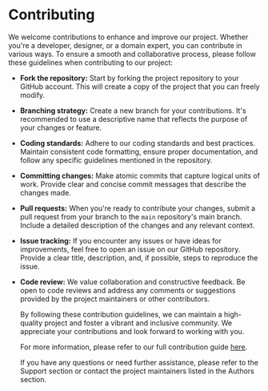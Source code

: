 # Contributing
We welcome contributions to enhance and improve our project. Whether you're a developer, designer, or a domain expert, you can contribute in various ways. To ensure a smooth and collaborative process, please follow these guidelines when contributing to our project:

- **Fork the repository:** Start by forking the project repository to your GitHub account. This will create a copy of the project that you can freely modify.

- **Branching strategy:** Create a new branch for your contributions. It's recommended to use a descriptive name that reflects the purpose of your changes or feature.

- **Coding standards:** Adhere to our coding standards and best practices. Maintain consistent code formatting, ensure proper documentation, and follow any specific guidelines mentioned in the repository.

- **Committing changes:** Make atomic commits that capture logical units of work. Provide clear and concise commit messages that describe the changes made.

- **Pull requests:** When you're ready to contribute your changes, submit a pull request from your branch to the ``` main ``` repository's main branch. Include a detailed description of the changes and any relevant context.

- **Issue tracking:** If you encounter any issues or have ideas for improvements, feel free to open an issue on our GitHub repository. Provide a clear title, description, and, if possible, steps to reproduce the issue.

- **Code review:** We value collaboration and constructive feedback. Be open to code reviews and address any comments or suggestions provided by the project maintainers or other contributors.

    By following these contribution guidelines, we can maintain a high-quality project and foster a vibrant and inclusive community. We appreciate your contributions and look forward to working with you.

    For more information, please refer to our full contribution guide [here](https://github.com/openchlsystem/OpenCHS-helpline/blob/main/07_Guides/contribution.md).

    If you have any questions or need further assistance, please refer to the Support section or contact the project maintainers listed in the Authors section.